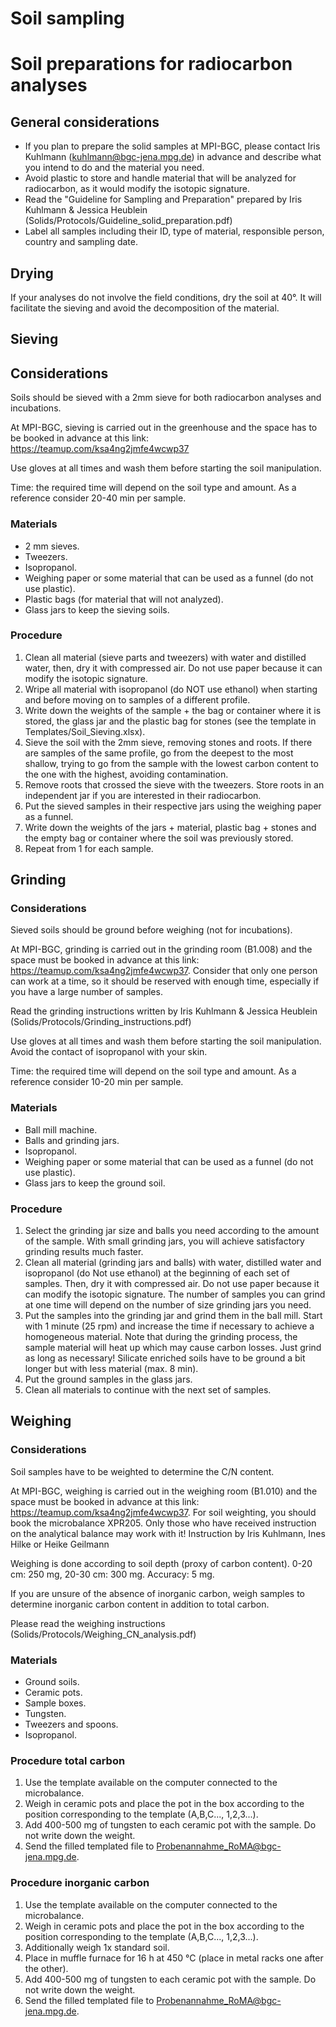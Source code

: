 # Soil sampling
<!---
- Amount of samples
- Amount of material per sample.
- Materials: bags, labels, soil auger, palette knife

* Sieving the soil down to 2mm: Removing roots and stones, weighing, refilling and cleaning. Depending on the total sample volume, soil layer and soil structure, this should take no more than one hour per sample, assuming you bring 500 mg of soil sample. 
* Grinding: plant material 2-4 minutes grinding and soil material 3-8 minutes grinding (depending on soil type) plus cleaning and preparation time. Add approximately 5 minutes per sample.
* Weighing: It doesn't matter if you are weighing samples for 15N or 13C or total CN app. 5-8 minutes per sample, taking into account all pre-preparation. 
For 14C we only prepare the sample list, we don't have to prepare anything else.
* Measurements: for the soil samples we should know the C/N content because this defines how much we have to weigh for the Isotopes. The plant samples are more or less similar.    
Booking procedure: 
* sieving: Greenhouse 
* grinding: only single space, 
* Weighing: weighing room, balance type XPR2 or MX5 for Isotopes and XPR205 for total CN. We should try to start with the total CN content. The ROma department needs a bit time to determine the samples. They should know in advance so that they are prepared to measure your samples immediately. 
-->



# Soil preparations for radiocarbon analyses

## General considerations

- If you plan to prepare the solid samples at MPI-BGC, please contact Iris Kuhlmann (kuhlmann@bgc-jena.mpg.de) in advance and describe what you intend to do and the material you need.
- Avoid plastic to store and handle material that will be analyzed for radiocarbon, as it would modify the isotopic signature.
- Read the "Guideline for Sampling and Preparation" prepared by Iris Kuhlmann & Jessica Heublein (Solids/Protocols/Guideline_solid_preparation.pdf)
- Label all samples including their ID, type of material, responsible person, country and sampling date.
  
## Drying
If your analyses do not involve the field conditions, dry the soil at 40&deg;. It will facilitate the sieving and avoid the decomposition of the material. 

## Sieving 

## Considerations
Soils should be sieved with a 2mm sieve for both radiocarbon analyses and incubations. 

At MPI-BGC, sieving is carried out in the greenhouse and the space has to be booked in advance at this link: https://teamup.com/ksa4ng2jmfe4wcwp37

Use gloves at all times and wash them before starting the soil manipulation.

Time: the required time will depend on the soil type and amount. As a reference consider 20-40 min per sample. 

### Materials
- 2 mm sieves.
- Tweezers.
- Isopropanol.
- Weighing paper or some material that can be used as a funnel (do not use plastic).
- Plastic bags (for material that will not analyzed).
- Glass jars to keep the sieving soils. 

### Procedure

1. Clean all material (sieve parts and tweezers) with water and distilled water, then, dry it with compressed air. Do not use paper because it can modify the isotopic signature.
2. Wripe all material with isopropanol (do NOT use ethanol) when starting and before moving on to samples of a different profile.
3. Write down the weights of the sample + the bag or container where it is stored, the glass jar and the plastic bag for stones (see the template in Templates/Soil_Sieving.xlsx).
4. Sieve the soil with the 2mm sieve, removing stones and roots. If there are samples of the same profile, go from the deepest to the most shallow, trying to go from the sample with the lowest carbon content to the one with the highest, avoiding contamination.
5. Remove roots that crossed the sieve with the tweezers. Store roots in an independent jar if you are interested in their radiocarbon. 
6. Put the sieved samples in their respective jars using the weighing paper as a funnel.
7. Write down the weights of the jars + material, plastic bag + stones and the empty bag or container where the soil was previously stored.
8. Repeat from 1 for each sample.

## Grinding 

### Considerations

Sieved soils should be ground before weighing (not for incubations). 

At MPI-BGC, grinding is carried out in the grinding room (​B1.008) and the space must be booked in advance at this link: https://teamup.com/ksa4ng2jmfe4wcwp37. Consider that only one person can work at a time, so it should be reserved with enough time, especially if you have a large number of samples. 

Read the grinding instructions written by Iris Kuhlmann & Jessica Heublein (Solids/Protocols/Grinding_instructions.pdf)

Use gloves at all times and wash them before starting the soil manipulation. Avoid the contact of isopropanol with your skin. 

Time: the required time will depend on the soil type and amount. As a reference consider 10-20 min per sample. 

### Materials

- Ball mill machine.
- Balls and grinding jars.
- Isopropanol.
- Weighing paper or some material that can be used as a funnel (do not use plastic).
- Glass jars to keep the ground soil. 

### Procedure

1. Select the grinding jar size and balls you need according to the amount of the sample. With small grinding jars, you will achieve satisfactory grinding results much faster.
2. Clean all material (grinding jars and balls) with water, distilled water and isopropanol (do Not use ethanol) at the beginning of each set of samples. Then, dry it with compressed air. Do not use paper because it can modify the isotopic signature. The number of samples you can grind at one time will depend on the number of size grinding jars you need.
3. Put the samples into the grinding jar and grind them in the ball mill. Start with 1 minute (25 rpm) and increase the time if necessary to achieve a homogeneous material. Note that during the grinding process, the sample material will heat up which may cause carbon losses. Just grind as long as necessary! Silicate enriched soils have to be ground a bit longer but with less material (max. 8 min).
4. Put the ground samples in the glass jars.
5. Clean all materials to continue with the next set of samples.

## Weighing

### Considerations
Soil samples have to be weighted to determine the C/N content.

At MPI-BGC, weighing is carried out in the weighing room (B1.010) and the space must be booked in advance at this link: https://teamup.com/ksa4ng2jmfe4wcwp37. For soil weighting, you should book the microbalance XPR205. Only those who have received instruction on the analytical balance may work with it! Instruction by Iris Kuhlmann, Ines Hilke or Heike Geilmann

Weighing is done according to soil depth (proxy of carbon content). 0-20 cm: 250 mg, 20-30 cm: 300 mg. Accuracy: 5 mg.

If you are unsure of the absence of inorganic carbon, weigh samples to determine inorganic carbon content in addition to total carbon.

Please read the weighing instructions (Solids/Protocols/Weighing_CN_analysis.pdf)

### Materials
- Ground soils.
- Ceramic pots.
- Sample boxes.
- Tungsten.
- Tweezers and spoons.
- Isopropanol.

### Procedure total carbon 

1. Use the template available on the computer connected to the microbalance.
2. Weigh in ceramic pots and place the pot in the box according to the position corresponding to the template (A,B,C..., 1,2,3...).
3. Add 400-500 mg of tungsten to each ceramic pot with the sample. Do not write down the weight.
4. Send the filled templated file to Probenannahme_RoMA@bgc-jena.mpg.de.

### Procedure inorganic carbon

1. Use the template available on the computer connected to the microbalance.
2. Weigh in ceramic pots and place the pot in the box according to the position corresponding to the template (A,B,C..., 1,2,3...).
3. Additionally weigh 1x standard soil.
4. Place in muffle furnace for 16 h at 450 °C (place in metal racks one after the other).
5. Add 400-500 mg of tungsten to each ceramic pot with the sample. Do not write down the weight.
6. Send the filled templated file to Probenannahme_RoMA@bgc-jena.mpg.de.
